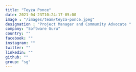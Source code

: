 ```yaml
---
title: "Teyza Ponce"
date: 2021-04-23T10:24:17-05:00
image : "/images/team/teyza-ponce.jpeg"
designation : "Project Manager and Community Advocate "
company: "Software Guru"
country: ""
facebook: ""
instagram: ""
twitter: ""
linkedin: ""
github: ""
group: "sg"
---
```


